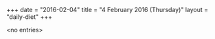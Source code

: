 +++
date = "2016-02-04"
title = "4 February 2016 (Thursday)"
layout = "daily-diet"
+++


\<no entries\>
